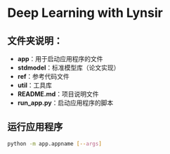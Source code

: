 # Deep Learning with Lynsir

## 文件夹说明：
- **app**：用于启动应用程序的文件
- **stdmodel**：标准模型库（论文实现）
- **ref**：参考代码文件
- **util**：工具库
- **README.md**：项目说明文件
- **run_app.py**：启动应用程序的脚本
## 运行应用程序
```bash
python -m app.appname [--args]
```